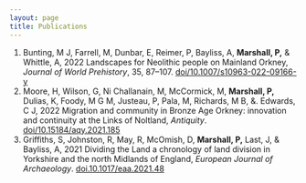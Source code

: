 ```yaml
---
layout: page
title: Publications
---
```

1. Bunting, M J, Farrell, M, Dunbar, E, Reimer, P, Bayliss, A, **Marshall, P,** & Whittle, A, 2022 Landscapes for Neolithic people on Mainland Orkney, *Journal of World Prehistory*, 35, 87–107. [doi/10.1007/s10963-022-09166-y](https://doi.org/10.1007/s10963-022-09166-y)
2. Moore, H, Wilson, G, Ni Challanain, M, McCormick, M, **Marshall, P,** Dulias, K, Foody, M G M, Justeau, P, Pala, M, Richards, M B, &. Edwards, C J, 2022 Migration and community in Bronze Age Orkney: innovation and continuity at the Links of Noltland, *Antiquity*. [doi/10.15184/aqy.2021.185](https://doi.org/10.15184/aqy.2021.185)
3. Griffiths, S, Johnston, R, May, R, McOmish, D, **Marshall, P,** Last, J, & Bayliss, A, 2021 Dividing the Land a chronology of land division in Yorkshire and the north Midlands of England, *European Journal of Archaeology*. [doi.10.1017/eaa.2021.48](https://doi.org/10.1017/eaa.2021.48)
